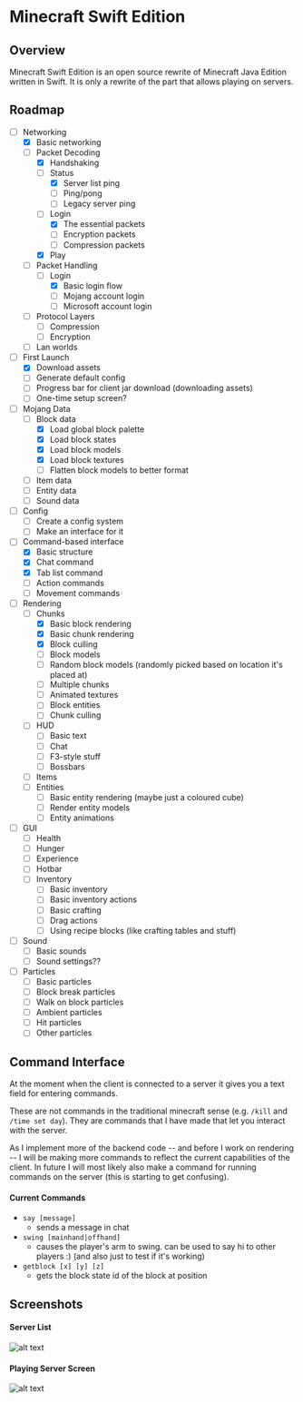 # Minecraft Swift Edition

## Overview

Minecraft Swift Edition is an open source rewrite of Minecraft Java Edition written in Swift. It is only a rewrite of the part that allows playing on servers.

## Roadmap

- [ ] Networking
  - [x] Basic networking
  - [ ] Packet Decoding
    - [x] Handshaking
    - [ ] Status
      - [x] Server list ping
      - [ ] Ping/pong
      - [ ] Legacy server ping
    - [ ] Login
      - [x] The essential packets
      - [ ] Encryption packets
      - [ ] Compression packets
    - [x] Play
  - [ ] Packet Handling
    - [ ] Login
      - [x] Basic login flow
      - [ ] Mojang account login
      - [ ] Microsoft account login
  - [ ] Protocol Layers
    - [ ] Compression
    - [ ] Encryption
  - [ ] Lan worlds
- [ ] First Launch
  - [x] Download assets
  - [ ] Generate default config
  - [ ] Progress bar for client jar download (downloading assets)
  - [ ] One-time setup screen?
- [ ] Mojang Data
  - [ ] Block data
    - [x] Load global block palette
    - [x] Load block states
    - [x] Load block models
    - [x] Load block textures
    - [ ] Flatten block models to better format
  - [ ] Item data
  - [ ] Entity data
  - [ ] Sound data
- [ ] Config
  - [ ] Create a config system
  - [ ] Make an interface for it
- [ ] Command-based interface
  - [x] Basic structure
  - [x] Chat command
  - [x] Tab list command
  - [ ] Action commands
  - [ ] Movement commands
- [ ] Rendering
  - [ ] Chunks
    - [x] Basic block rendering
    - [x] Basic chunk rendering
    - [x] Block culling
    - [ ] Block models
    - [ ] Random block models (randomly picked based on location it's placed at)
    - [ ] Multiple chunks
    - [ ] Animated textures
    - [ ] Block entities
    - [ ] Chunk culling
  - [ ] HUD
    - [ ] Basic text
    - [ ] Chat
    - [ ] F3-style stuff
    - [ ] Bossbars
  - [ ] Items
  - [ ] Entities
    - [ ] Basic entity rendering (maybe just a coloured cube)
    - [ ] Render entity models
    - [ ] Entity animations
- [ ] GUI
  - [ ] Health
  - [ ] Hunger
  - [ ] Experience
  - [ ] Hotbar
  - [ ] Inventory
    - [ ] Basic inventory
    - [ ] Basic inventory actions
    - [ ] Basic crafting
    - [ ] Drag actions
    - [ ] Using recipe blocks (like crafting tables and stuff)
- [ ] Sound
  - [ ] Basic sounds
  - [ ] Sound settings??
- [ ] Particles
  - [ ] Basic particles
  - [ ] Block break particles
  - [ ] Walk on block particles
  - [ ] Ambient particles
  - [ ] Hit particles
  - [ ] Other particles

## Command Interface

At the moment when the client is connected to a server it gives you a text field for entering commands.

These are not commands in the traditional minecraft sense (e.g. ```/kill``` and ```/time set day```). They are commands that I have made that let you interact with the server.

As I implement more of the backend code -- and before I work on rendering -- I will be making more commands to reflect the current capabilities of the client. In future I will most likely also make a command for running commands on the server (this is starting to get confusing).

#### Current Commands

- ```say [message]```
  - sends a message in chat
- ```swing [mainhand|offhand]```
  - causes the player's arm to swing. can be used to say hi to other players :) (and also just to test if it's working)
- ```getblock [x] [y] [z]```
  - gets the block state id of the block at position

## Screenshots

#### Server List

![alt text](https://github.com/stackotter/minecraft-swift-edition/blob/main/screenshots/hypixel.png?raw=true)

#### Playing Server Screen

![alt text](https://github.com/stackotter/minecraft-swift-edition/blob/main/screenshots/play-screen.png?raw=true)
